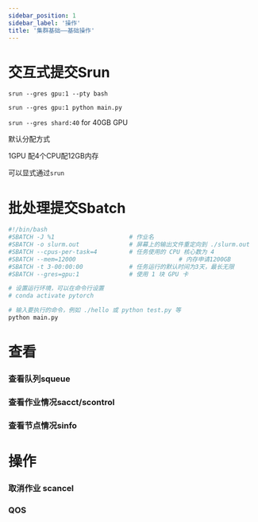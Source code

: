 ```yaml
---
sidebar_position: 1
sidebar_label: '操作'
title: '集群基础——基础操作'
---
```


# 交互式提交Srun

`srun --gres gpu:1 --pty bash`

`srun --gres gpu:1 python main.py`



`srun --gres shard:40` for 40GB GPU



默认分配方式

1GPU 配4个CPU配12GB内存

可以显式通过`srun `

# 批处理提交Sbatch



```bash
#!/bin/bash
#SBATCH -J %1                     # 作业名
#SBATCH -o slurm.out              # 屏幕上的输出文件重定向到 ./slurm.out
#SBATCH --cpus-per-task=4         # 任务使用的 CPU 核心数为 4
#SBATCH --mem=12000								# 内存申请1200GB
#SBATCH -t 3-00:00:00             # 任务运行的默认时间为3天，最长无限
#SBATCH --gres=gpu:1              # 使用 1 块 GPU 卡

# 设置运行环境，可以在命令行设置
# conda activate pytorch

# 输入要执行的命令，例如 ./hello 或 python test.py 等
python main.py
```



# 查看

### 查看队列squeue





### 查看作业情况sacct/scontrol





### 查看节点情况sinfo



# 操作

### 取消作业 scancel



### QOS




